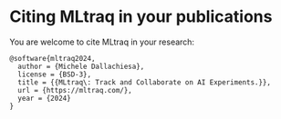 # Citing MLtraq in your publications

You are welcome to cite MLtraq in your research:

```
@software{mltraq2024,
  author = {Michele Dallachiesa},
  license = {BSD-3},
  title = {{MLtraq\: Track and Collaborate on AI Experiments.}},
  url = {https://mltraq.com/},
  year = {2024}
}
```

